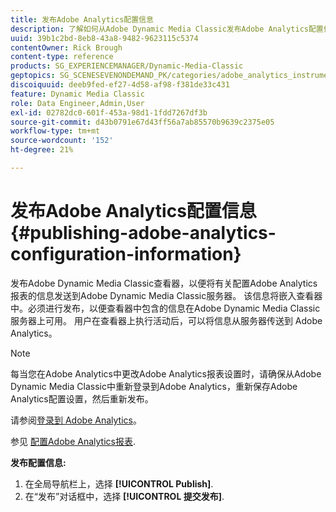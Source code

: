 ```yaml
---
title: 发布Adobe Analytics配置信息
description: 了解如何从Adobe Dynamic Media Classic发布Adobe Analytics配置信息。
uuid: 39b1c2bd-8eb8-43a8-9482-9623115c5374
contentOwner: Rick Brough
content-type: reference
products: SG_EXPERIENCEMANAGER/Dynamic-Media-Classic
geptopics: SG_SCENESEVENONDEMAND_PK/categories/adobe_analytics_instrumentation_kit
discoiquuid: deeb9fed-ef27-4d58-af98-f381de33c431
feature: Dynamic Media Classic
role: Data Engineer,Admin,User
exl-id: 02782dc0-601f-453a-98d1-1fdd7267df3b
source-git-commit: d43b0791e67d43ff56a7ab85570b9639c2375e05
workflow-type: tm+mt
source-wordcount: '152'
ht-degree: 21%

---
```


# 发布Adobe Analytics配置信息{#publishing-adobe-analytics-configuration-information}

发布Adobe Dynamic Media Classic查看器，以便将有关配置Adobe Analytics报表的信息发送到Adobe Dynamic Media Classic服务器。 该信息将嵌入查看器中。必须进行发布，以便查看器中包含的信息在Adobe Dynamic Media Classic服务器上可用。 用户在查看器上执行活动后，可以将信息从服务器传送到 Adobe Analytics。

>[!NOTE]
>
>每当您在Adobe Analytics中更改Adobe Analytics报表设置时，请确保从Adobe Dynamic Media Classic中重新登录到Adobe Analytics，重新保存Adobe Analytics配置设置，然后重新发布。

请参阅[登录到 Adobe Analytics](log-analytics.md#log_in_to_adobe_analytics)。

参见 [配置Adobe Analytics报表](configuring-analytics-reports.md#configuring_adobe_analytics_reports).

**发布配置信息:**

1. 在全局导航栏上，选择 **[!UICONTROL Publish]**.
1. 在“发布”对话框中，选择 **[!UICONTROL 提交发布]**.
